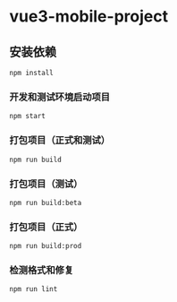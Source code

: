 # vue3-mobile-project

## 安装依赖
```
npm install
```

### 开发和测试环境启动项目
```
npm start
```

### 打包项目（正式和测试）
```
npm run build
```

### 打包项目（测试）
```
npm run build:beta
```

### 打包项目（正式）
```
npm run build:prod
```

### 检测格式和修复
```
npm run lint
```


